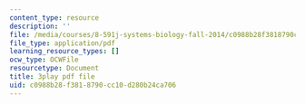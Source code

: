 ```yaml
---
content_type: resource
description: ''
file: /media/courses/8-591j-systems-biology-fall-2014/c0988b28f3818790cc10d280b24ca706_xNNxlsY-F-s.pdf
file_type: application/pdf
learning_resource_types: []
ocw_type: OCWFile
resourcetype: Document
title: 3play pdf file
uid: c0988b28-f381-8790-cc10-d280b24ca706
---
```

